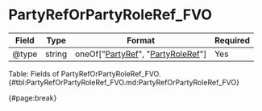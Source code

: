 <!--
    ATTENTION: This file was generated via gradle!
               Do NOT manually edit this file! Any such changes will be overwritten!
-->

# PartyRefOrPartyRoleRef_FVO

| Field | Type | Format | Required |
| ------- | ------- | ------- | --- |
| @type | string | oneOf["[PartyRef](#partyref_fvo)", "[PartyRoleRef](#partyroleref_fvo)"] | Yes |

Table: Fields of PartyRefOrPartyRoleRef_FVO. {#tbl:PartyRefOrPartyRoleRef_FVO.md:PartyRefOrPartyRoleRef_FVO}

{#page:break}
